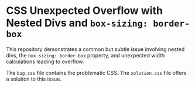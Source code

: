 # CSS Unexpected Overflow with Nested Divs and `box-sizing: border-box`

This repository demonstrates a common but subtle issue involving nested divs, the `box-sizing: border-box` property, and unexpected width calculations leading to overflow.

The `bug.css` file contains the problematic CSS. The `solution.css` file offers a solution to this issue.